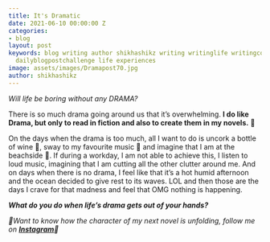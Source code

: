 ```yaml
---
title: It's Dramatic
date: 2021-06-10 00:00:00 Z
categories:
- blog
layout: post
keywords: blog writing author shikhashikz writing writinglife writingcommunity dailyblogpost
  dailyblogpostchallenge life experiences
image: assets/images/Dramapost70.jpg
author: shikhashikz
---
```


*Will life be boring without any DRAMA?*

There is so much drama going around us that it’s overwhelming. **I do like Drama, but only to read in fiction and also to create them in my novels.** 📖

On the days when the drama is too much, all I want to do is uncork a bottle of wine 🍷, sway to my favourite music 🎵 and imagine that I am at the beachside 🌊. If during a workday, I am not able to achieve this, I listen to loud music, imagining that I am cutting all the other clutter around me. And on days when there is no drama, I feel like that it’s a hot humid afternoon and the ocean decided to give rest to its waves. LOL and then those are the days I crave for that madness and feel that OMG nothing is happening.

***What do you do when life’s drama gets out of your hands?***

*🎺Want to know how the character of my next novel is unfolding, follow me on **[Instagram](https://www.instagram.com/novelistinaction/)**🎺*
